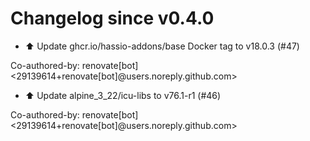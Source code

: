 # Changelog since v0.4.0
- ⬆️ Update ghcr.io/hassio-addons/base Docker tag to v18.0.3 (#47)

Co-authored-by: renovate[bot] <29139614+renovate[bot]@users.noreply.github.com> 
- ⬆️ Update alpine_3_22/icu-libs to v76.1-r1 (#46)

Co-authored-by: renovate[bot] <29139614+renovate[bot]@users.noreply.github.com> 
